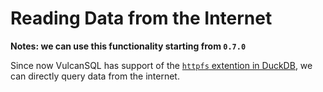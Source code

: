 # Reading Data from the Internet

**Notes: we can use this functionality starting from `0.7.0`**

Since now VulcanSQL has support of the [`httpfs` extention in DuckDB](https://duckdb.org/docs/extensions/httpfs.html), we can directly query data from the internet.